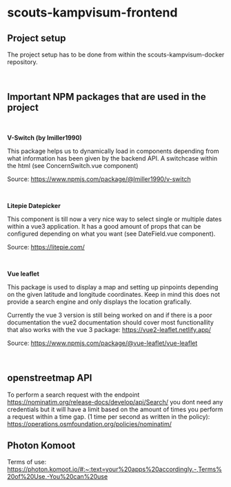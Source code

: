 # scouts-kampvisum-frontend

## Project setup

The project setup has to be done from within the scouts-kampvisum-docker repository.


<br />

## Important NPM packages that are used in the project


<br />

**V-Switch (by lmiller1990)**

This package helps us to dynamically load in components depending from what information has been given by the backend API. A switchcase within the html (see ConcernSwitch.vue component)

Source: https://www.npmjs.com/package/@lmiller1990/v-switch



<br />

**Litepie Datepicker**

This component is till now a very nice way to select single or multiple dates within a vue3 application. It has a good amount of props that can be configured depending on what you want (see DateField.vue component).

Source: https://litepie.com/



<br />

**Vue leaflet**

This package is used to display a map and setting up pinpoints depending on the given latitude and longitude coordinates. Keep in mind this does not provide a search engine and only displays the location grafically. 

Currently the vue 3 version is still being worked on and if there is a poor documentation the vue2 documentation should cover most functionallity that also works with the vue 3 package: https://vue2-leaflet.netlify.app/

Source: https://www.npmjs.com/package/@vue-leaflet/vue-leaflet

<br />

## openstreetmap API

To perform a search request with the endpoint https://nominatim.org/release-docs/develop/api/Search/ you dont need any credentials but it will have a limit based on the amount of times you perform a request within a time gap. (1 time per second as written in the policy): https://operations.osmfoundation.org/policies/nominatim/

## Photon Komoot

Terms of use: https://photon.komoot.io/#:~:text=your%20apps%20accordingly.-,Terms%20of%20Use,-You%20can%20use




